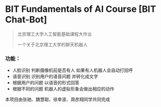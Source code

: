 # BIT Fundamentals of AI Course [BIT Chat-Bot]

> 北京理工大学人工智能基础课程大作业
>
> 一个关于北京理工大学的聊天机器人

### 功能：

+ 人脸识别 判断摄像机前是否有人 如果有人机器人会自动打招呼
+ 语音识别 识别用户的语音问题 并转化成文字
+ 根据用户的问题 以语音的形式回答
+ 根据不同的问题 机器人的虚拟形象会做出相应的动作



本项目由张驰、魏慧聪、徐幸波、周彦翔同学共同完成